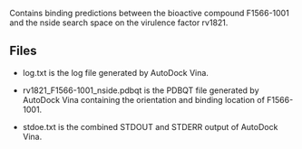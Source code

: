 Contains binding predictions between the bioactive compound F1566-1001 and the nside search space on the virulence factor rv1821.

## Files

- log.txt is the log file generated by AutoDock Vina.

- rv1821_F1566-1001_nside.pdbqt is the PDBQT file generated by AutoDock Vina containing the orientation and binding location of F1566-1001.

- stdoe.txt is the combined STDOUT and STDERR output of AutoDock Vina.

